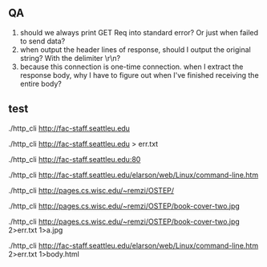 ## QA
1. should we always print GET Req into standard error? Or just when failed to send data?
3. when output the header lines of response, should I output the original string? With the delimiter \r\n?
4. because this connection is one-time connection. when I extract the response body, why I have to figure out when I've finished receiving the entire body?

## test
./http_cli http://fac-staff.seattleu.edu

./http_cli http://fac-staff.seattleu.edu > err.txt

./http_cli http://fac-staff.seattleu.edu:80

./http_cli http://fac-staff.seattleu.edu/elarson/web/Linux/command-line.htm

./http_cli http://pages.cs.wisc.edu/~remzi/OSTEP/

./http_cli http://pages.cs.wisc.edu/~remzi/OSTEP/book-cover-two.jpg

./http_cli http://pages.cs.wisc.edu/~remzi/OSTEP/book-cover-two.jpg 2>err.txt 1>a.jpg

./http_cli http://fac-staff.seattleu.edu/elarson/web/Linux/command-line.htm 2>err.txt 1>body.html